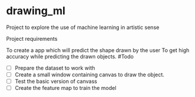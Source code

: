# drawing_ml
Project to explore the use of machine learning in artistic sense

Project requirements

To create a app which will predict the shape drawn by the user
To get high accuracy while predicting the drawn objects.
#Todo
-[ ] Prepare the dataset to work with
-[ ] Create a small window containing canvas to draw the object.
-[ ] Test the basic version of canvass
-[ ] Create the feature map to train the model
